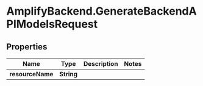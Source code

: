 # AmplifyBackend.GenerateBackendAPIModelsRequest

## Properties

Name | Type | Description | Notes
------------ | ------------- | ------------- | -------------
**resourceName** | **String** |  | 


